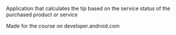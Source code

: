 Application that calculates the tip based on the service status of the purchased product or service

Made for the course on developer.android.com
